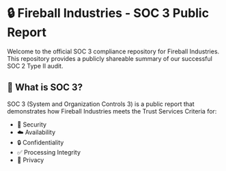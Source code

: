 # 🔒 Fireball Industries - SOC 3 Public Report

Welcome to the official SOC 3 compliance repository for Fireball Industries. This repository provides a publicly shareable summary of our successful SOC 2 Type II audit.

## 📄 What is SOC 3?

SOC 3 (System and Organization Controls 3) is a public report that demonstrates how Fireball Industries meets the Trust Services Criteria for:

- 🔐 Security
- ☁️ Availability
- 🔒 Confidentiality
- ✅ Processing Integrity
- 👤 Privacy

